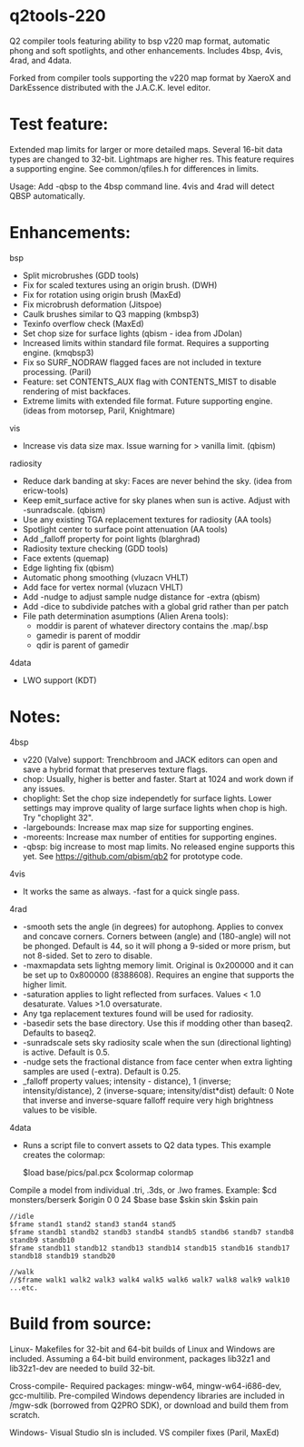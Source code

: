 # q2tools-220
Q2 compiler tools featuring ability to bsp v220 map format, automatic phong and soft spotlights, and other enhancements.
Includes 4bsp, 4vis, 4rad, and 4data.

Forked from compiler tools supporting the v220 map format by XaeroX and DarkEssence distributed with the J.A.C.K. level editor.

# Test feature:  
Extended map limits for larger or more detailed maps.  Several 16-bit data types are changed to 32-bit.  Lightmaps are higher res.  This feature requires a supporting engine.  See common/qfiles.h for differences in limits.

Usage:  Add -qbsp to the 4bsp command line.  4vis and 4rad will detect QBSP automatically.



# Enhancements:

bsp
*   Split microbrushes (GDD tools)
*	Fix for scaled textures using an origin brush. (DWH)
*   Fix for rotation using origin brush (MaxEd)
*   Fix microbrush deformation (Jitspoe)
*   Caulk brushes similar to Q3 mapping (kmbsp3)	
*   Texinfo overflow check (MaxEd)
*   Set chop size for surface lights (qbism - idea from JDolan)
*   Increased limits within standard file format.  Requires a supporting engine. (kmqbsp3)
*   Fix so SURF_NODRAW flagged faces are not included in texture processing. (Paril)
*   Feature: set CONTENTS_AUX flag with CONTENTS_MIST to disable rendering of mist backfaces.
*   Extreme limits with extended file format. Future supporting engine. (ideas from motorsep, Paril, Knightmare)
		
vis
*   Increase vis data size max. Issue warning for > vanilla limit. (qbism)
		
radiosity
*   Reduce dark banding at sky: Faces are never behind the sky.  (idea from ericw-tools)
*   Keep emit_surface active for sky planes when sun is active. Adjust with -sunradscale. (qbism)
*   Use any existing TGA replacement textures for radiosity (AA tools)
*   Spotlight center to surface point attenuation (AA tools)
*   Add \_falloff property for point lights (blarghrad)
*   Radiosity texture checking (GDD tools)
*   Face extents (quemap)
*   Edge lighting fix (qbism)	
*   Automatic phong smoothing (vluzacn VHLT)
*   Add face for vertex normal (vluzacn VHLT)
*   Add -nudge to adjust sample nudge distance for -extra (qbism)
*   Add -dice to subdivide patches with a global grid rather than per patch
*	File path determination asumptions (Alien Arena tools):
    *   moddir is parent of whatever directory contains the .map/.bsp
    *   gamedir is parent of moddir
    *   qdir is parent of gamedir	
	
4data
*	LWO support (KDT)


# Notes:

4bsp
*   v220 (Valve) support: Trenchbroom and JACK editors can open and save a hybrid format that preserves texture flags.
*   chop:  Usually, higher is better and faster.  Start at 1024 and work down if any issues.  
*   choplight: Set the chop size independetly for surface lights.  Lower settings may improve quality of large surface lights when chop is high. Try "choplight 32".
*   -largebounds: Increase max map size for supporting engines.
*   -moreents: Increase max number of entities for supporting engines.
*   -qbsp: big increase to most map limits.  No released engine supports this yet.  See https://github.com/qbism/qb2 for prototype code.

4vis
*   It works the same as always. -fast for a quick single pass.


4rad
*   -smooth sets the angle (in degrees) for autophong. Applies to convex and concave corners. Corners between (angle) and (180-angle) will not be phonged.  Default is 44, so it will phong a 9-sided or more prism, but not 8-sided.  Set to zero to disable.
*   -maxmapdata sets lightng memory limit.  Original is 0x200000 and it can be set up to 0x800000 (8388608).  Requires an engine that supports the higher limit.
*	-saturation applies to light reflected from surfaces.  Values < 1.0 desaturate.  Values >1.0 oversaturate. 
*   Any tga replacement textures found will be used for radiosity.
*   -basedir sets the base directory.  Use this if modding other than baseq2.  Defaults to baseq2.
*   -sunradscale sets sky radiosity scale when the sun (directional lighting) is active.  Default is 0.5.
*   -nudge sets the fractional distance from face center when extra lighting samples are used (-extra).  Default is 0.25.
*   _falloff property values; intensity - distance), 1 (inverse; intensity/distance), 2 (inverse-square; intensity/dist*dist)  default: 0  Note that inverse and inverse-square falloff require very high brightness values to be visible.


4data
*   Runs a script file to convert assets to Q2 data types.  This example creates the colormap:
    
    $load base/pics/pal.pcx
	$colormap colormap 

Compile a model from individual .tri, .3ds, or .lwo frames. Example:
    $cd monsters/berserk
    $origin 0 0 24
    $base base
    $skin skin
    $skin pain

    //idle
    $frame stand1 stand2 stand3 stand4 stand5
    $frame standb1 standb2 standb3 standb4 standb5 standb6 standb7 standb8 standb9 standb10
    $frame standb11 standb12 standb13 standb14 standb15 standb16 standb17 standb18 standb19 standb20

    //walk
    //$frame walk1 walk2 walk3 walk4 walk5 walk6 walk7 walk8 walk9 walk10
    ...etc.


# Build from source:
Linux-  Makefiles for 32-bit and 64-bit builds of Linux and Windows are included. Assuming a 64-bit build environment, packages lib32z1 and lib32z1-dev are needed to build 32-bit.

Cross-compile- Required packages: mingw-w64, mingw-w64-i686-dev, gcc-multilib.  Pre-compiled Windows dependency libraries are included in /mgw-sdk (borrowed from Q2PRO SDK), or download and build them from scratch.

Windows- Visual Studio sln is included. VS compiler fixes (Paril, MaxEd)



